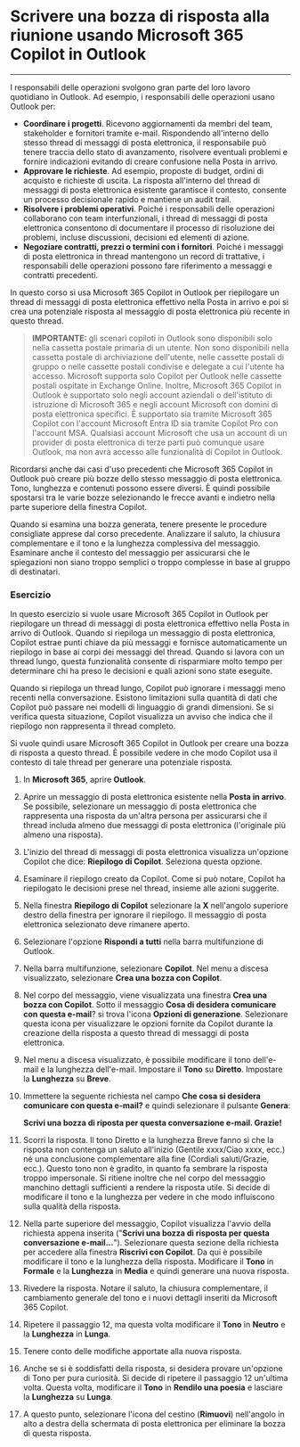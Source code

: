 # Scrivere una bozza di risposta alla riunione usando Microsoft 365 Copilot in Outlook
---
I responsabili delle operazioni svolgono gran parte del loro lavoro quotidiano in Outlook. Ad esempio, i responsabili delle operazioni usano Outlook per:

 -  **Coordinare i progetti**. Ricevono aggiornamenti da membri del team, stakeholder e fornitori tramite e-mail. Rispondendo all'interno dello stesso thread di messaggi di posta elettronica, il responsabile può tenere traccia dello stato di avanzamento, risolvere eventuali problemi e fornire indicazioni evitando di creare confusione nella Posta in arrivo.
 -  **Approvare le richieste**. Ad esempio, proposte di budget, ordini di acquisto e richieste di uscita. La risposta all'interno del thread di messaggi di posta elettronica esistente garantisce il contesto, consente un processo decisionale rapido e mantiene un audit trail.
 -  **Risolvere i problemi operativi**. Poiché i responsabili delle operazioni collaborano con team interfunzionali, i thread di messaggi di posta elettronica consentono di documentare il processo di risoluzione dei problemi, incluse discussioni, decisioni ed elementi di azione.
 -  **Negoziare contratti, prezzi o termini con i fornitori**. Poiché i messaggi di posta elettronica in thread mantengono un record di trattative, i responsabili delle operazioni possono fare riferimento a messaggi e contratti precedenti.<br>

In questo corso si usa Microsoft 365 Copilot in Outlook per riepilogare un thread di messaggi di posta elettronica effettivo nella Posta in arrivo e poi si crea una potenziale risposta al messaggio di posta elettronica più recente in questo thread.

> **IMPORTANTE:** gli scenari copiloti in Outlook sono disponibili solo nella cassetta postale primaria di un utente. Non sono disponibili nella cassetta postale di archiviazione dell'utente, nelle cassette postali di gruppo o nelle cassette postali condivise e delegate a cui l'utente ha accesso. Microsoft supporta solo Copilot per Outlook nelle cassette postali ospitate in Exchange Online. Inoltre, Microsoft 365 Copilot in Outlook è supportato solo negli account aziendali o dell'istituto di istruzione di Microsoft 365 e negli account Microsoft con domini di posta elettronica specifici. È supportato sia tramite Microsoft 365 Copilot con l'account Microsoft Entra ID sia tramite Copilot Pro con l'account MSA. Qualsiasi account Microsoft che usa un account di un provider di posta elettronica di terze parti può comunque usare Outlook, ma non avrà accesso alle funzionalità di Copilot in Outlook.

Ricordarsi anche dai casi d'uso precedenti che Microsoft 365 Copilot in Outlook può creare più bozze dello stesso messaggio di posta elettronica. Tono, lunghezza e contenuti possono essere diversi. È quindi possibile spostarsi tra le varie bozze selezionando le frecce avanti e indietro nella parte superiore della finestra Copilot.

Quando si esamina una bozza generata, tenere presente le procedure consigliate apprese dal corso precedente. Analizzare il saluto, la chiusura complementare e il tono e la lunghezza complessiva del messaggio. Esaminare anche il contesto del messaggio per assicurarsi che le spiegazioni non siano troppo semplici o troppo complesse in base al gruppo di destinatari.

### Esercizio

In questo esercizio si vuole usare Microsoft 365 Copilot in Outlook per riepilogare un thread di messaggi di posta elettronica effettivo nella Posta in arrivo di Outlook. Quando si riepiloga un messaggio di posta elettronica, Copilot estrae punti chiave da più messaggi e fornisce automaticamente un riepilogo in base ai corpi dei messaggi del thread. Quando si lavora con un thread lungo, questa funzionalità consente di risparmiare molto tempo per determinare chi ha preso le decisioni e quali azioni sono state eseguite.

Quando si riepiloga un thread lungo, Copilot può ignorare i messaggi meno recenti nella conversazione. Esistono limitazioni sulla quantità di dati che Copilot può passare nei modelli di linguaggio di grandi dimensioni. Se si verifica questa situazione, Copilot visualizza un avviso che indica che il riepilogo non rappresenta il thread completo.

Si vuole quindi usare Microsoft 365 Copilot in Outlook per creare una bozza di risposta a questo thread. È possibile vedere in che modo Copilot usa il contesto di tale thread per generare una potenziale risposta.

1.  In **Microsoft 365**, aprire **Outlook**.
2.  Aprire un messaggio di posta elettronica esistente nella **Posta in arrivo**. Se possibile, selezionare un messaggio di posta elettronica che rappresenta una risposta da un'altra persona per assicurarsi che il thread includa almeno due messaggi di posta elettronica (l'originale più almeno una risposta).
3.  L'inizio del thread di messaggi di posta elettronica visualizza un'opzione Copilot che dice: **Riepilogo di Copilot**. Seleziona questa opzione.
4.  Esaminare il riepilogo creato da Copilot. Come si può notare, Copilot ha riepilogato le decisioni prese nel thread, insieme alle azioni suggerite.
5.  Nella finestra **Riepilogo di Copilot** selezionare la **X** nell'angolo superiore destro della finestra per ignorare il riepilogo. Il messaggio di posta elettronica selezionato deve rimanere aperto.
6.  Selezionare l'opzione **Rispondi a tutti** nella barra multifunzione di Outlook.
7.  Nella barra multifunzione, selezionare **Copilot**. Nel menu a discesa visualizzato, selezionare **Crea una bozza con Copilot**.
8.  Nel corpo del messaggio, viene visualizzata una finestra **Crea una bozza con Copilot**. Sotto il messaggio **Cosa di desidera comunicare con questa e-mail**? si trova l'icona **Opzioni di generazione**. Selezionare questa icona per visualizzare le opzioni fornite da Copilot durante la creazione della risposta a questo thread di messaggi di posta elettronica.
9.  Nel menu a discesa visualizzato, è possibile modificare il tono dell'e-mail e la lunghezza dell'e-mail. Impostare il **Tono** su **Diretto**. Impostare la **Lunghezza** su **Breve**.
10. Immettere la seguente richiesta nel campo **Che cosa si desidera comunicare con questa e-mail?** e quindi selezionare il pulsante **Genera**:
    
    **Scrivi una bozza di riposta per questa conversazione e-mail. Grazie!**
11. Scorri la risposta. Il tono Diretto e la lunghezza Breve fanno sì che la risposta non contenga un saluto all'inizio (Gentile xxxx/Ciao xxxx, ecc.) né una conclusione complementare alla fine (Cordiali saluti/Grazie, ecc.). Questo tono non è gradito, in quanto fa sembrare la risposta troppo impersonale. Si ritiene inoltre che nel corpo del messaggio manchino dettagli sufficienti a rendere la risposta utile. Si decide di modificare il tono e la lunghezza per vedere in che modo influiscono sulla qualità della risposta.
12. Nella parte superiore del messaggio, Copilot visualizza l'avvio della richiesta appena inserita ("**Scrivi una bozza di risposta per questa conversazione e-mail...**"). Selezionare questa sezione della richiesta per accedere alla finestra **Riscrivi con Copilot**. Da qui è possibile modificare il tono e la lunghezza della risposta. Modificare il **Tono** in **Formale** e la **Lunghezza** in **Media** e quindi generare una nuova risposta.
13. Rivedere la risposta. Notare il saluto, la chiusura complementare, il cambiamento generale del tono e i nuovi dettagli inseriti da Microsoft 365 Copilot.
14. Ripetere il passaggio 12, ma questa volta modificare il **Tono** in **Neutro** e la **Lunghezza** in **Lunga**.
15. Tenere conto delle modifiche apportate alla nuova risposta.
16. Anche se si è soddisfatti della risposta, si desidera provare un'opzione di Tono per pura curiosità. Si decide di ripetere il passaggio 12 un'ultima volta. Questa volta, modificare il **Tono** in **Rendilo una poesia** e lasciare la **Lunghezza** su **Lunga**.
17. A questo punto, selezionare l'icona del cestino (**Rimuovi**) nell'angolo in alto a destra della schermata di posta elettronica per eliminare la bozza di questa risposta.
